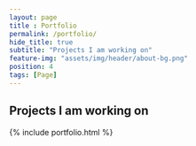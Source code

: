 ```yaml
--- 
layout: page
title : Portfolio 
permalink: /portfolio/
hide_title: true
subtitle: "Projects I am working on" 
feature-img: "assets/img/header/about-bg.png"
position: 4
tags: [Page]
---
```


## Projects I am working on


{% include portfolio.html %}
